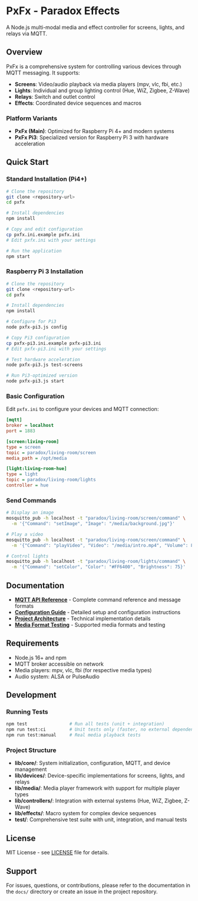 # PxFx - Paradox Effects

A Node.js multi-modal media and effect controller for screens, lights, and relays via MQTT.

## Overview

PxFx is a comprehensive system for controlling various devices through MQTT messaging. It supports:

- **Screens**: Video/audio playback via media players (mpv, vlc, fbi, etc.)
- **Lights**: Individual and group lighting control (Hue, WiZ, Zigbee, Z-Wave)  
- **Relays**: Switch and outlet control
- **Effects**: Coordinated device sequences and macros

### Platform Variants

- **PxFx (Main)**: Optimized for Raspberry Pi 4+ and modern systems
- **PxFx Pi3**: Specialized version for Raspberry Pi 3 with hardware acceleration

## Quick Start

### Standard Installation (Pi4+)

```bash
# Clone the repository
git clone <repository-url>
cd pxfx

# Install dependencies
npm install

# Copy and edit configuration
cp pxfx.ini.example pxfx.ini
# Edit pxfx.ini with your settings

# Run the application
npm start
```

### Raspberry Pi 3 Installation

```bash
# Clone the repository
git clone <repository-url>
cd pxfx

# Install dependencies
npm install

# Configure for Pi3
node pxfx-pi3.js config

# Copy Pi3 configuration
cp pxfx-pi3.ini.example pxfx-pi3.ini
# Edit pxfx-pi3.ini with your settings

# Test hardware acceleration
node pxfx-pi3.js test-screens

# Run Pi3-optimized version
node pxfx-pi3.js start
```

### Basic Configuration

Edit `pxfx.ini` to configure your devices and MQTT connection:

```ini
[mqtt]
broker = localhost
port = 1883

[screen:living-room]
type = screen
topic = paradox/living-room/screen
media_path = /opt/media

[light:living-room-hue]
type = light
topic = paradox/living-room/lights
controller = hue
```

### Send Commands

```bash
# Display an image
mosquitto_pub -h localhost -t "paradox/living-room/screen/command" \
  -m '{"Command": "setImage", "Image": "/media/background.jpg"}'

# Play a video
mosquitto_pub -h localhost -t "paradox/living-room/screen/command" \
  -m '{"Command": "playVideo", "Video": "/media/intro.mp4", "Volume": 80}'

# Control lights
mosquitto_pub -h localhost -t "paradox/living-room/lights/command" \
  -m '{"Command": "setColor", "Color": "#FF6400", "Brightness": 75}'
```

## Documentation

- **[MQTT API Reference](docs/MQTT_API.md)** - Complete command reference and message formats
- **[Configuration Guide](docs/CONFIGURATION.md)** - Detailed setup and configuration instructions
- **[Project Architecture](docs/SCAFFOLD_SUMMARY.md)** - Technical implementation details
- **[Media Format Testing](docs/MEDIA_FORMAT_TEST_SUMMARY.md)** - Supported media formats and testing

## Requirements

- Node.js 16+ and npm
- MQTT broker accessible on network
- Media players: mpv, vlc, fbi (for respective media types)
- Audio system: ALSA or PulseAudio

## Development

### Running Tests

```bash
npm test                # Run all tests (unit + integration)
npm run test:ci         # Unit tests only (faster, no external dependencies)
npm run test:manual     # Real media playback tests
```

### Project Structure

- **lib/core/**: System initialization, configuration, MQTT, and device management
- **lib/devices/**: Device-specific implementations for screens, lights, and relays
- **lib/media/**: Media player framework with support for multiple player types
- **lib/controllers/**: Integration with external systems (Hue, WiZ, Zigbee, Z-Wave)
- **lib/effects/**: Macro system for complex device sequences
- **test/**: Comprehensive test suite with unit, integration, and manual tests

## License

MIT License - see [LICENSE](LICENSE) file for details.

## Support

For issues, questions, or contributions, please refer to the documentation in the `docs/` directory or create an issue in the project repository.
